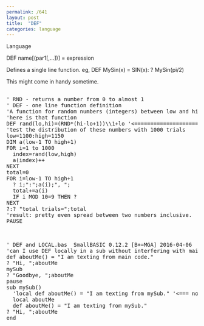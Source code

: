 ```yaml
---
permalink: /641
layout: post
title:  "DEF"
categories: language
---
```

Language

DEF name[(par1[,...])] = expression

Defines a single line function. eg, DEF MySin(x) = SIN(x): ? MySin(pi/2)

This might come in handy sometime.
<pre>

' RND - returns a number from 0 to almost 1
' DEF - one line function definition
'A function for random numbers (integers) between low and high (inclusive)
'here is that function
DEF rand(lo,hi)=(RND*(hi-lo+1))\\1+lo '<======================= RND and DEF
'test the distribution of these numbers with 1000 trials
low=1100:high=1150
DIM a(low-1 TO high+1)
FOR i=1 to 1000
  index=rand(low,high)
  a(index)++
NEXT
total=0
FOR i=low-1 TO high+1
  ? i;":";a(i);", ";
  total+=a(i)
  IF i MOD 10=9 THEN ?
NEXT
?:? "total trials=";total
'result: pretty even spread between two numbers inclusive.
PAUSE

</pre>

<pre>

' DEF and LOCAL.bas  SmallBASIC 0.12.2 [B+=MGA] 2016-04-06
'can I use DEF locally in a sub without interfering with main variable or DEF names
def aboutMe() = "I am texting from main code."
? "Hi, ";aboutMe
mySub
? "Goodbye, ";aboutMe
pause
sub mySub()
  'local def aboutMe() = "I am texting from mySub." '<=== note: this did not work 
  local aboutMe
  def aboutMe() = "I am texting from mySub."
? "Hi, ";aboutMe
end

</pre>

